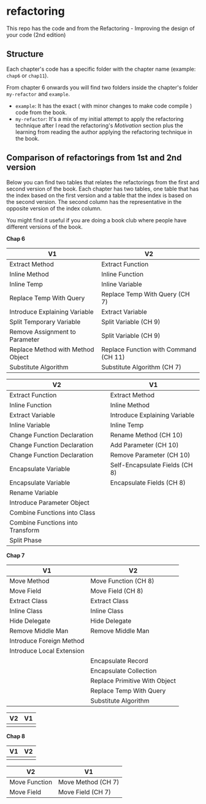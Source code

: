 # refactoring
This repo has the code and from the Refactoring - Improving the design of your code (2nd edition)

## Structure
Each chapter's code has a specific folder with the chapter name (example: `chap6` or `chap11`).

From chapter 6 onwards you will find two folders inside the chapter's folder `my-refactor` and `example`.
- `example`: It has the exact ( with minor changes to make code compile ) code from the book.
- `my-refactor`: It's a mix of my initial attempt to apply the refactoring technique after I read the refactoring's _Motivation_ section plus the learning from reading the author applying the refactoring technique in the book. 

## Comparison of refactorings from 1st and 2nd version
Below you can find two tables that relates the refactorings from the first and second version of the book. Each chapter has two tables, one table that has the index based on the first version and a table that the index is based on the second version. The second column has the representative in the opposite version of the index column.

You might find it useful if you are doing a book club where people have different versions of the book.

**Chap 6**

| V1                                | V2                                    |
| --------------------------------- | ------------------------------------- |
| Extract Method                    | Extract Function                      |
| Inline Method                     | Inline Function                       |
| Inline Temp                       | Inline Variable                       |
| Replace Temp With Query           | Replace Temp With Query (CH 7)        |
| Introduce Explaining Variable     | Extract Variable                      |
| Split Temporary Variable          | Split Variable (CH 9)                 |
| Remove Assignment to Parameter    | Split Variable (CH 9)                 |
| Replace Method with Method Object | Replace Function with Command (CH 11) |
| Substitute Algorithm              | Substitute Algorithm (CH 7)           |

| V2                                | V1                                    |
| --------------------------------- | ------------------------------------- |
| Extract Function                  | Extract Method                        |
| Inline Function                   | Inline Method                         |
| Extract Variable                  | Introduce Explaining Variable         |
| Inline Variable                   | Inline Temp                           |
| Change Function Declaration       | Rename Method (CH 10)                 |
| Change Function Declaration       | Add Parameter (CH 10)                 |
| Change Function Declaration       | Remove Parameter (CH 10)              |
| Encapsulate Variable              | Self-Encapsulate Fields (CH 8)        |
| Encapsulate Variable              | Encapsulate Fields (CH 8)             |
| Rename Variable                   |                                       |
| Introduce Parameter Object        |                                       |
| Combine Functions into Class      |                                       |
| Combine Functions into Transform  |                                       |
| Split Phase                       |                                       |

**Chap 7**

| V1                        | V2                            |
| ------------------------- | ----------------------------- |
| Move Method               | Move Function (CH 8)          |
| Move Field                | Move Field (CH 8)             |
| Extract Class             | Extract Class                 |
| Inline Class              | Inline Class                  |
| Hide Delegate             | Hide Delegate                 |
| Remove Middle Man         | Remove Middle Man             |
| Introduce Foreign Method  |                               |
| Introduce Local Extension |                               |
|                           | Encapsulate Record            |
|                           | Encapsulate Collection        |
|                           | Replace Primitive With Object |
|                           | Replace Temp With Query       |
|                           | Substitute Algorithm          |

| V2                        | V1                            |
| ------------------------- | ----------------------------- |
|                           |                               |

**Chap 8**

| V1                        | V2                            |
| ------------------------- | ----------------------------- |
|                           |                               |

| V2                        | V1                            |
| ------------------------- | ----------------------------- |
| Move Function             | Move Method  (CH 7)           |
| Move Field                | Move Field (CH 7)             |
